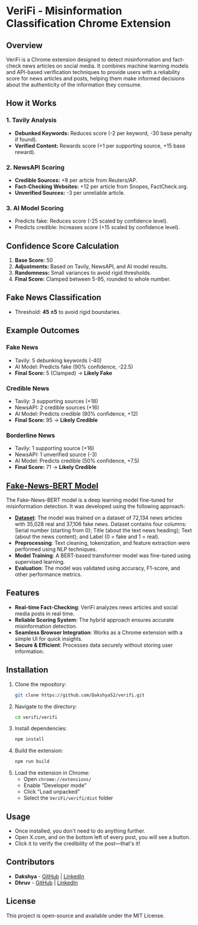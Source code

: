 # VeriFi - Misinformation Classification Chrome Extension

## Overview
VeriFi is a Chrome extension designed to detect misinformation and fact-check news articles on social media. It combines machine learning models and API-based verification techniques to provide users with a reliability score for news articles and posts, helping them make informed decisions about the authenticity of the information they consume.

## How it Works

### 1. Tavily Analysis
- **Debunked Keywords:** Reduces score (-2 per keyword, -30 base penalty if found).
- **Verified Content:** Rewards score (+1 per supporting source, +15 base reward).

### 2. NewsAPI Scoring
- **Credible Sources:** +8 per article from Reuters/AP.
- **Fact-Checking Websites:** +12 per article from Snopes, FactCheck.org.
- **Unverified Sources:** -3 per unreliable article.

### 3. AI Model Scoring
- Predicts fake: Reduces score (-25 scaled by confidence level).
- Predicts credible: Increases score (+15 scaled by confidence level).

## Confidence Score Calculation
1. **Base Score:** 50
2. **Adjustments:** Based on Tavily, NewsAPI, and AI model results.
3. **Randomness:** Small variances to avoid rigid thresholds.
4. **Final Score:** Clamped between 5-95, rounded to whole number.

## Fake News Classification
- Threshold: **45 ±5** to avoid rigid boundaries.

## Example Outcomes
### Fake News
- Tavily: 5 debunking keywords (-40)
- AI Model: Predicts fake (90% confidence, -22.5)
- **Final Score:** 5 (Clamped) → **Likely Fake**

### Credible News
- Tavily: 3 supporting sources (+18)
- NewsAPI: 2 credible sources (+16)
- AI Model: Predicts credible (80% confidence, +12)
- **Final Score:** 95 → **Likely Credible**

### Borderline News
- Tavily: 1 supporting source (+16)
- NewsAPI: 1 unverified source (-3)
- AI Model: Predicts credible (50% confidence, +7.5)
- **Final Score:** 71 → **Likely Credible**


## [Fake-News-BERT Model](https://huggingface.co/dhruvpal/fake-news-bert)
The Fake-News-BERT model is a deep learning model fine-tuned for misinformation detection. It was developed using the following approach:

- [**Dataset**](https://www.kaggle.com/datasets/saurabhshahane/fake-news-classification): The model was trained on a dataset of 72,134 news articles with 35,028 real and 37,106 fake news. Dataset contains four columns: Serial number (starting from 0); Title (about the text news heading); Text (about the news content); and Label (0 = fake and 1 = real). 
- **Preprocessing**: Text cleaning, tokenization, and feature extraction were performed using NLP techniques.
- **Model Training**: A BERT-based transformer model was fine-tuned using supervised learning.
- **Evaluation**: The model was validated using accuracy, F1-score, and other performance metrics.

## Features
- **Real-time Fact-Checking**: VeriFi analyzes news articles and social media posts in real time.
- **Reliable Scoring System**: The hybrid approach ensures accurate misinformation detection.
- **Seamless Browser Integration**: Works as a Chrome extension with a simple UI for quick insights.
- **Secure & Efficient**: Processes data securely without storing user information.

## Installation
1. Clone the repository:
   ```bash
   git clone https://github.com/Dakshya52/verifi.git
   ```
2. Navigate to the directory:
   ```bash
   cd verifi/verifi
   ```
3. Install dependencies:
   ```bash
   npm install
   ```
4. Build the extension:
   ```bash
   npm run build
   ```   
5. Load the extension in Chrome:
   - Open `chrome://extensions/`
   - Enable "Developer mode"
   - Click "Load unpacked"
   - Select the `VeriFi/verifi/dist` folder
   
## Usage
- Once installed, you don't need to do anything further.
- Open X.com, and on the bottom left of every post, you will see a button.
- Click it to verify the credibility of the post—that's it!

## Contributors
- **Dakshya** - [GitHub](https://github.com/Dakshya52) | [LinkedIn](https://www.linkedin.com/in/dakshya-chauhan-942920261/)
- **Dhruv** - [GitHub](https://github.com/dhruvpal05) | [LinkedIn](https://linkedin.com/in/idhruvpal)

## License
This project is open-source and available under the MIT License.
